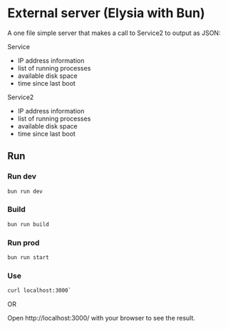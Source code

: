# External server (Elysia with Bun)

A one file simple server that makes a call to Service2 to output as JSON:

Service
- IP address information
- list of running processes
- available disk space
- time since last boot

Service2
- IP address information
- list of running processes
- available disk space
- time since last boot

## Run

### Run dev
```bash
bun run dev
```

### Build
```bash
bun run build
```

### Run prod
```bash
bun run start
```

### Use

```bash
curl localhost:3000`
```

OR

Open http://localhost:3000/ with your browser to see the result.